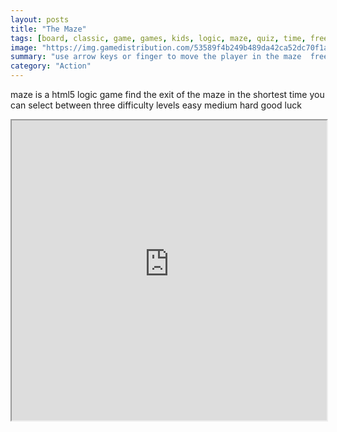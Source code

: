 ```yaml
---
layout: posts
title: "The Maze"
tags: [board, classic, game, games, kids, logic, maze, quiz, time, free, online, games, oyna, game, free, games, play, play, games]
image: "https://img.gamedistribution.com/53589f4b249b489da42ca52dc70f1ad8.jpg"
summary: "use arrow keys or finger to move the player in the maze  free online games oyna game free games play play games"
category: "Action"
---
```


maze is a html5 logic game find the exit of the maze in the shortest time you can select between three difficulty levels easy medium hard good luck

<iframe width="100%" height="480px;" src="https://html5.gamedistribution.com/53589f4b249b489da42ca52dc70f1ad8/"></iframe>